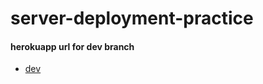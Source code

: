 # server-deployment-practice

#### herokuapp url for dev branch

* [dev](https://raghad-server-deploy-dev.herokuapp.com/)

